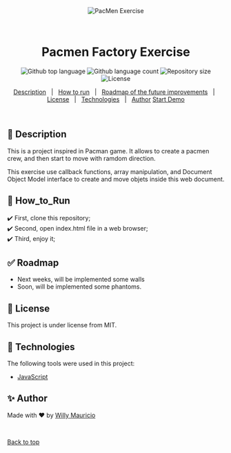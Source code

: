 <div align="center" id="top"> 
  <img src="./.github/app.gif" alt="PacMen Exercise" />

  &#xa0;

  <!-- <a href="https://pacmenexcercisenetlify.app">Demo</a> -->
</div>

<h1 align="center">Pacmen Factory Exercise</h1>

<p align="center">
  <img alt="Github top language" src="https://img.shields.io/github/languages/top/wmaugar/pacmen-exercise?color=56BEB8">

  <img alt="Github language count" src="https://img.shields.io/github/languages/count/wmaugar/pacmen-exercise?color=56BEB8">

  <img alt="Repository size" src="https://img.shields.io/github/repo-size/wmaugar/pacmen-exercise?color=56BEB8">

  <img alt="License" src="https://img.shields.io/github/license/wmaugar/pacmen-exercise?color=56BEB8">

  <!-- <img alt="Github issues" src="https://img.shields.io/github/issues/wmaugar/pacmen-exercise?color=56BEB8" /> -->

  <!-- <img alt="Github forks" src="https://img.shields.io/github/forks/wmaugar/pacmen-exercise?color=56BEB8" /> -->

  <!-- <img alt="Github stars" src="https://img.shields.io/github/stars/wmaugar/pacmen-exercise?color=56BEB8" /> -->
</p>

<!-- Status -->

<!-- <h4 align="center"> 
	🚧  Real Time Bus Tracker 🚀 first version...  🚧
</h4> 

<hr> -->

<p align="center">
  <a href="#dart-Description">Description</a> &#xa0; | &#xa0; 
  <a href="#checkered_flag-How_to_run">How to run</a> &#xa0; | &#xa0;
  <a href="#white_check_mark-Roadmap">Roadmap of the future improvements</a> &#xa0; | &#xa0;
  <a href="#memo-License">License</a> &#xa0; | &#xa0;
  <a href="#rocket-Technologies">Technologies</a> &#xa0; | &#xa0;
  <a href="https://wmaugar.github.io/Landing-Page/" target="_blank">Author</a>
  <a href="https://wmaugar.github.io/PacMen-Exercise/" target="_blank">Start Demo</a>
</p>

<br>

## :dart: Description ##

This is a project inspired in Pacman game. It allows to create a pacmen crew, and then start to move with ramdom direction.<br>

This exercise use callback functions, array manipulation, and Document Object Model interface to create and move objets inside this web document. <br>


## :checkered_flag: How_to_Run ##

:heavy_check_mark: First, clone this repository;\
:heavy_check_mark: Second, open index.html file in a web browser;\
:heavy_check_mark: Third, enjoy it;

## :white_check_mark: Roadmap ##

- Next weeks, will be implemented some walls
- Soon, will be implemented some phantoms.

## :memo: License ##

This project is under license from MIT.

## :rocket: Technologies ##

The following tools were used in this project:

- [JavaScript](https://www.javascript.com/)

## :sparkles: Author ##

Made with :heart: by <a href="https://wmaugar.github.io/Landing-Page/" target="_blank">Willy Mauricio</a>

&#xa0;

<a href="#top">Back to top</a>
